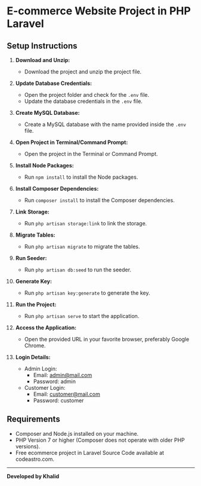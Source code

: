# E-commerce Website Project in PHP Laravel

## Setup Instructions

1. **Download and Unzip:**
   - Download the project and unzip the project file.

2. **Update Database Credentials:**
   - Open the project folder and check for the `.env` file.
   - Update the database credentials in the `.env` file.

3. **Create MySQL Database:**
   - Create a MySQL database with the name provided inside the `.env` file.

4. **Open Project in Terminal/Command Prompt:**
   - Open the project in the Terminal or Command Prompt.

5. **Install Node Packages:**
   - Run `npm install` to install the Node packages.

6. **Install Composer Dependencies:**
   - Run `composer install` to install the Composer dependencies.

7. **Link Storage:**
   - Run `php artisan storage:link` to link the storage.

8. **Migrate Tables:**
   - Run `php artisan migrate` to migrate the tables.

9. **Run Seeder:**
   - Run `php artisan db:seed` to run the seeder.

10. **Generate Key:**
    - Run `php artisan key:generate` to generate the key.

11. **Run the Project:**
    - Run `php artisan serve` to start the application.

12. **Access the Application:**
    - Open the provided URL in your favorite browser, preferably Google Chrome.

13. **Login Details:**
    - Admin Login:
        - Email: admin@mail.com
        - Password: admin
    - Customer Login:
        - Email: customer@mail.com
        - Password: customer

## Requirements
- Composer and Node.js installed on your machine.
- PHP Version 7 or higher (Composer does not operate with older PHP versions).
- Free ecommerce project in Laravel Source Code available at codeastro.com.

---

**Developed by Khalid**

